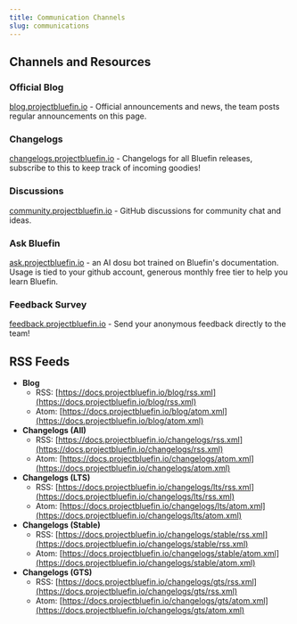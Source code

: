 ```yaml
---
title: Communication Channels
slug: communications
---
```


## Channels and Resources

### Official Blog

[blog.projectbluefin.io](https://blog.projectbluefin.io/) - Official announcements and news, the team posts regular announcements on this page.

### Changelogs

[changelogs.projectbluefin.io](https://changelogs.projectbluefin.io) - Changelogs for all Bluefin releases, subscribe to this to keep track of incoming goodies!

### Discussions

[community.projectbluefin.io](https://community.projectbluefin.io) - GitHub discussions for community chat and ideas.

### Ask Bluefin

[ask.projectbluefin.io](https://ask.projectbluefin.io) - an AI dosu bot trained on Bluefin's documentation. Usage is tied to your github account, generous monthly free tier to help you learn Bluefin.

### Feedback Survey

[feedback.projectbluefin.io](https://feedback.projectbluefin.io) - Send your anonymous feedback directly to the team!

## RSS Feeds

- **Blog** 
  - RSS: [https://docs.projectbluefin.io/blog/rss.xml](https://docs.projectbluefin.io/blog/rss.xml)
  - Atom: [https://docs.projectbluefin.io/blog/atom.xml](https://docs.projectbluefin.io/blog/atom.xml)
- **Changelogs (All)** 
  - RSS: [https://docs.projectbluefin.io/changelogs/rss.xml](https://docs.projectbluefin.io/changelogs/rss.xml)
  - Atom: [https://docs.projectbluefin.io/changelogs/atom.xml](https://docs.projectbluefin.io/changelogs/atom.xml)
- **Changelogs (LTS)** 
  - RSS: [https://docs.projectbluefin.io/changelogs/lts/rss.xml](https://docs.projectbluefin.io/changelogs/lts/rss.xml)
  - Atom: [https://docs.projectbluefin.io/changelogs/lts/atom.xml](https://docs.projectbluefin.io/changelogs/lts/atom.xml)
- **Changelogs (Stable)** 
  - RSS: [https://docs.projectbluefin.io/changelogs/stable/rss.xml](https://docs.projectbluefin.io/changelogs/stable/rss.xml)
  - Atom: [https://docs.projectbluefin.io/changelogs/stable/atom.xml](https://docs.projectbluefin.io/changelogs/stable/atom.xml)
- **Changelogs (GTS)** 
  - RSS: [https://docs.projectbluefin.io/changelogs/gts/rss.xml](https://docs.projectbluefin.io/changelogs/gts/rss.xml)
  - Atom: [https://docs.projectbluefin.io/changelogs/gts/atom.xml](https://docs.projectbluefin.io/changelogs/gts/atom.xml)
